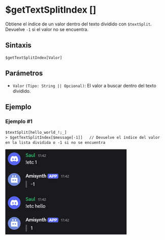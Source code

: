 # $getTextSplitIndex [] 

Obtiene el índice de un valor dentro del texto dividido con `$textSplit`. Devuelve `-1` si el valor no se encuentra.  

## Sintaxis  
```
$getTextSplitIndex[Valor]
```

## Parámetros  

- `Valor` `(Tipo: String || Opcional)`: El valor a buscar dentro del texto dividido.  

## Ejemplo  

### Ejemplo #1  
```plaintext
$textSplit[hello_world_!;_]
> $getTextSplitIndex[$message[-1]]   // Devuelve el índice del valor en la lista dividida o -1 si no se encuentra
```

![alt text](image-32.png)